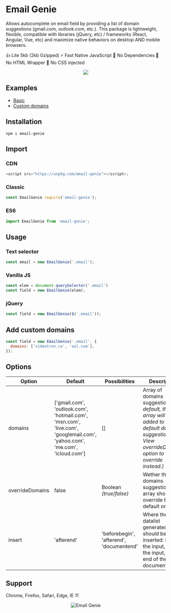 # Email Genie
Allows autocomplete on email field by providing a list of domain suggestions (gmail.com, outlook.com, etc.). This package is lightweight, flexible, compatible with libraries (jQuery, etc) / frameworks (React, Angular, Vue, etc) and maximize native behaviors on desktop AND mobile browsers.

👍 Lite 5kb (2kb Gzipped)
⚡ Fast Native JavaScript
🚫 No Dependencies
🚫 No HTML Wrapper
🚫 No CSS injected

<p align="center">
  <img src="https://media.giphy.com/media/RJsurNsgJeaMGkIyz9/giphy.gif">
</p>

Examples
-----
- [Basic](https://codepen.io/smnarnold/pen/bGGPvZo)
- [Custom domains](https://codepen.io/smnarnold/pen/bGGPMba)

Installation
-----
```shell
npm i email-genie
```
Import
-----
### CDN
```js
<script src="https://unpkg.com/email-genie"></script>;
```
### Classic
```js
const EmailGenie require('email-genie');
```
### ES6
```js
import EmailGenie from 'email-genie';
```

Usage
-----
### Text selector
```js
const email = new EmailGenie('.email');
```

### Vanilla JS
```js
const elem = document.querySelector('.email')
const field = new EmailGenie(elem);
```

### jQuery
```js
const field = new EmailGenie($('.email'));
```

Add custom domains
-----
```js
const field = new EmailGenie('.email', {
  domains: ['videotron.ca', 'aol.com'],
});
```

Options
-----
| Option  | Default | Possibilities | Description |
| ------- | ------- | ------------- | ----------- |
| domains | ['gmail.com', 'outlook.com', 'hotmail.com', 'msn.com', 'live.com', 'googlemail.com', 'yahoo.com', 'me.com', 'icloud.com'] | [] | Array of domains suggestions. _(By default, this array will be added to the default domains suggestions. View overrideDomains option to override instead.)_ |
| overrideDomains | false | Boolean _(true/false)_ | Wether the domains suggestions array should override the default one. |
| insert | 'afterend' | 'beforebegin', 'afterend', 'documentend'  | Where the datalist generated should be inserted: Before the input, after the input, at the end of the document. |

Support
-----
Chrome, Firefox, Safari, Edge, IE 11

<p align="center">
  <img src="https://i.smnarnold.com/email-genie/email-genie-logo.png" alt="Email Genie">
</p>
